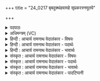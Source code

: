 +++
title = "24_0217 बृबदुक्थंहवामहे सृप्रकरस्नमूतये"

+++
<details><summary>पदपाठः</summary>

बृ꣣ब꣡दु꣢क्थम्। बृ꣣ब꣢त्। उ꣣क्थम्। हवामहे। सृप्र꣡क꣢रस्नम्। सृ꣣प्र꣢। क꣣रस्नम्। ऊत꣡ये꣢। सा꣡धः꣢꣯। कृ꣣ण्व꣡न्त꣢म्। अ꣡व꣢꣯से। २१७।
</details>

<details><summary>अधिमन्त्रम् (VC)</summary>

- इन्द्रः
- मेधातिथिः काण्वः
- गायत्री
- षड्जः
- ऐन्द्रं काण्डम्
</details>

<details><summary>हिन्दी : आचार्य रामनाथ वेदालंकार - विषयः</summary>

अगले मन्त्र में यह वर्णन है कि हम अपनी रक्षा के लिए कैसे परमात्मा और राजा का आह्वान करें।
</details>

<details><summary>हिन्दी : आचार्य रामनाथ वेदालंकार - पदार्थः</summary>

पदार्थान्वय -  प्रथम—परमात्मा के पक्ष में। हम (बृबदुक्थम्) प्रशंसनीय कीर्तिवाले, (सृप्रकरस्नम्) व्यापक कर्मों में निष्णात, और (अवसे) प्रगति के लिए (साधः) सूर्य, वायु, अग्नि, चाँदी, सोना आदि साधन-समूह को (कृण्वन्तम्) उत्पन्न करनेवाले इन्द्र नामक परमात्मा को (ऊतये) रक्षा के लिए (हवामहे) पुकारते हैं ॥ द्वितीय—राजा के पक्ष में। हम प्रजाजन (बृबदुक्थम्) प्रशंसनीय कीर्तिवाले, (सृप्रकरस्नम्) घुटनों तक लम्बी बाहुओंवाले अथवा शत्रुनिग्रह, प्रजापालन आदि शुभ कर्मों में व्याप्त भुजाओंवाले और (अवसे) प्रजाओं की प्रगति के लिए (साधः) शस्त्रास्त्र-ज्ञानविज्ञान-चिकित्सा आदि की सिद्धि को (कृण्वन्तम्) करनेवाले इन्द्र राजा को (ऊतये) सुरक्षा के लिए (हवामहे) पुकारते हैं ॥४॥
</details>

<details><summary>हिन्दी : आचार्य रामनाथ वेदालंकार - भावार्थः</summary>

भावार्थ -  पुरुषार्थी जन सर्वशक्तिमान् परमेश्वर की और सुयोग्य राजा की सहायता से ही अपनी और समाज की प्रगति कर सकते हैं, इसलिए सबको उनकी सहायता माँगनी चाहिए ॥४॥
</details>

<details><summary>संस्कृत : आचार्य रामनाथ वेदालंकार - विषयः</summary>

अथ वयं स्वरक्षायै कीदृशं परमात्मानं राजानं चाह्वयेमेत्याह।
</details>

<details><summary>संस्कृत : आचार्य रामनाथ वेदालंकार - पदार्थः</summary>

पदार्थान्वय -  प्रथमः—परमात्मपरः। वयम् (बृबदुक्थम्) प्रशंसनीयकीर्तिम्। बृबदुक्थो महदुक्थो, वक्तव्यमस्मा उक्थमिति वा। निरु० ६।४। (सृप्रकरस्नम्) व्यापकेषु कर्मसु निष्णातम्। सर्पन्ति गच्छन्ति व्याप्नुवन्तीति सृप्राः, सृप्लृ गतौ धातोः ‘स्फायितञ्चि०’ उ० २।१३ इति रक्। क्रियन्ते इति कराः कर्माणि। सृप्रेषु सृप्तेषु विस्तीर्णेषु करेषु कर्मसु स्नातीति तम्। किञ्च (अवसे) प्रगतये। अव रक्षणगत्यादिषु, धातोः ‘तुमर्थे सेसेनसेऽसेन्’ अ० ३।४।९ इति तुमर्थे असेन् प्रत्ययः। नित्त्वात् ‘ञ्नित्यादिर्नित्यम्’ अ० ६।१।१९७ इत्याद्युदात्तत्वम्। (साधः२) सूर्यवाय्वग्निरजतसुवर्णादिरूपं साधनसमूहम्। साध संसिद्धौ धातोः ‘सर्वधातुभ्योऽसुन्’ उ० ४।१९० इत्यसुन्। (कृण्वन्तम्) उपस्थापयन्तम् इन्द्रं परमात्मानम्। कृवि हिंसाकरणयोः स्वादिः, शतरि रूपम्। (ऊतये) रक्षणाय (हवामहे) आह्वयामः ॥ अथ द्वितीयः—राजपरः। वयम् प्रजाजनाः (बृबदुक्थम्) प्रशंसनीयकीर्तिम् (सृप्रकरस्नम्) आजानुबाहुम् यद्वा शत्रुनिग्रहप्रजापालनादिकर्मसु व्याप्तभुजम्। सृप्रौ आजानुलम्बिनौ सत्कर्मसु व्यापनशीलौ वा करस्नौ बाहू यस्य तम्। सृप्रः सर्पणात्। करस्नौ बाहू कर्मणां प्रस्नातारौ। निरु० ६।१७। किञ्च (अवसे) प्रजानां प्रगतये (साधः) शस्त्रास्त्रज्ञानविज्ञानचिकित्सादिसिद्धिम् (कृण्वन्तम्) कुर्वन्तम् इन्द्रं राजानम् (ऊतये) सुरक्षायै (हवामहे) आह्वयामः ॥४॥ अत्र श्लेषालङ्कारः।
</details>

<details><summary>संस्कृत : आचार्य रामनाथ वेदालंकार - भावार्थः</summary>

भावार्थ -  पुरुषार्थिनो जनाः सर्वशक्तिमतः परमेश्वरस्य नृपतेश्च साहाय्येनैव स्वात्मनीनां सामाजिकीं च प्रगतिं कर्त्तुं पारयन्तीति सर्वैः तयोः साहाय्यं प्रार्थनीयम् ॥४॥
</details>

<details><summary>संस्कृत : आचार्य रामनाथ वेदालंकार - पादटिप्पनी</summary>

टिप्पनी -   १. ऋ० ८।३२।१०, ‘साधः’ इत्यत्रः ‘साधु’ इति पाठः। २. विवरणकृद्भरतस्वामिभ्यां तु ऋग्वेदवत् ‘साधु’ इति पाठं मत्वा व्याख्यातम्। ‘साधः साधकं धनं कृण्वन्तं प्रयच्छन्तम्’—इति सा०।
</details>